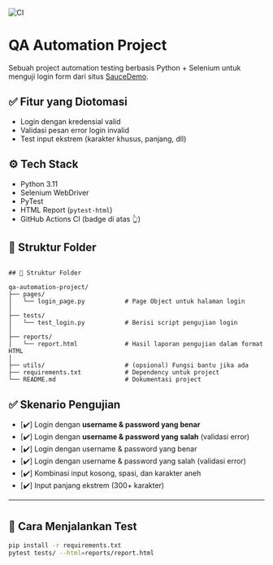 ![CI](https://github.com/fqhtmpt/qa-automation-project/actions/workflows/ci.yml/badge.svg)

# QA Automation Project

Sebuah project automation testing berbasis Python + Selenium untuk menguji login form dari situs [SauceDemo](https://www.saucedemo.com/).

## ✅ Fitur yang Diotomasi
- Login dengan kredensial valid
- Validasi pesan error login invalid
- Test input ekstrem (karakter khusus, panjang, dll)

## ⚙️ Tech Stack
- Python 3.11
- Selenium WebDriver
- PyTest
- HTML Report (`pytest-html`)
- GitHub Actions CI (badge di atas 👆)

## 📂 Struktur Folder


```

## 📁 Struktur Folder

qa-automation-project/
├── pages/
│   └── login_page.py           # Page Object untuk halaman login
│
├── tests/
│   └── test_login.py           # Berisi script pengujian login
│
├── reports/
│   └── report.html             # Hasil laporan pengujian dalam format HTML
│
├── utils/                      # (opsional) Fungsi bantu jika ada
├── requirements.txt            # Dependency untuk project
└── README.md                   # Dokumentasi project

```

## ✅ Skenario Pengujian

- [✔️] Login dengan **username & password yang benar**
- [✔️] Login dengan **username & password yang salah** (validasi error)
- [✔️] Login dengan username & password yang benar
- [✔️] Login dengan username & password yang salah (validasi error)
- [✔️] Kombinasi input kosong, spasi, dan karakter aneh
- [✔️] Input panjang ekstrem (300+ karakter)


---

#
## 📄 Cara Menjalankan Test
```bash
pip install -r requirements.txt
pytest tests/ --html=reports/report.html

